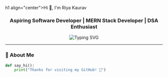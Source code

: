 h1 align="center">Hi 👋, I'm Riya Kaurav</h1>
<h3 align="center">Aspiring Software Developer | MERN Stack Developer | DSA Enthusiast</h3>

<p align="center">
  <img src="https://readme-typing-svg.demolab.com?font=Fira+Code&pause=1000&center=true&width=435&lines=Welcome+to+my+GitHub+profile!;Passionate+about+Web+Development+%26+DSA!" alt="Typing SVG" />
</p>

---

### 🚀 About Me

```python
def say_hi():
    print("Thanks for visiting my GitHub! 🚀")
